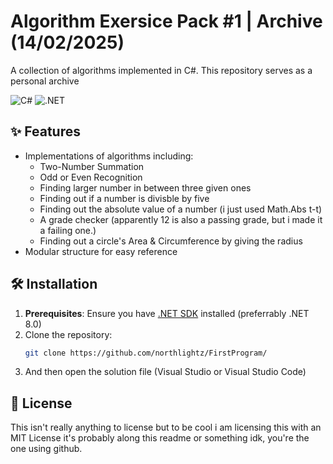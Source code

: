 # Algorithm Exersice Pack #1 | Archive (14/02/2025)

A collection of algorithms implemented in C#. This repository serves as a personal archive

![C#](https://img.shields.io/badge/C%23-239120?style=for-the-badge&logo=c-sharp&logoColor=white)
![.NET](https://img.shields.io/badge/.NET-512BD4?style=for-the-badge&logo=dotnet&logoColor=white)

## ✨ Features
- Implementations of algorithms including:
  - Two-Number Summation
  - Odd or Even Recognition
  - Finding larger number in between three given ones
  - Finding out if a number is divisble by five
  - Finding out the absolute value of a number (i just used Math.Abs t-t)
  - A grade checker (apparently 12 is also a passing grade, but i made it a failing one.)
  - Finding out a circle's Area & Circumference by giving the radius
- Modular structure for easy reference

## 🛠️ Installation
1. **Prerequisites**: Ensure you have [.NET SDK](https://dotnet.microsoft.com/download) installed (preferrably .NET 8.0)
2. Clone the repository:
   ```bash
   git clone https://github.com/northlightz/FirstProgram/
   ```
3. And then open the solution file (Visual Studio or Visual Studio Code)

## 📜 License

This isn't really anything to license
but to be cool i am licensing this with an MIT License
it's probably along this readme or something idk, you're the one using github.
